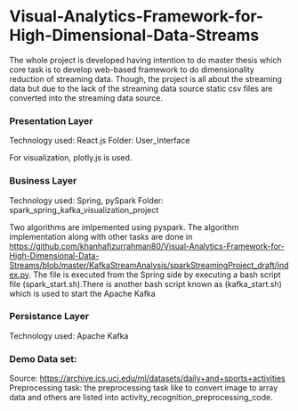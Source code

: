# Visual-Analytics-Framework-for-High-Dimensional-Data-Streams
The whole project is developed having intention to do master thesis which core task is to develop web-based framework to do dimensionality reduction of streaming data. Though, the project is all about the streaming data but due to the lack of the streaming data source static csv files are converted into the streaming data source.

### Presentation Layer
Technology used: React.js
Folder: User_Interface

For visualization, plotly.js is used.

### Business Layer
Technology used: Spring, pySpark
Folder: spark_spring_kafka_visualization_project

Two algorithms are imlpemented using pyspark. The algorithm implementation along with other tasks are done in https://github.com/khanhafizurrahman80/Visual-Analytics-Framework-for-High-Dimensional-Data-Streams/blob/master/KafkaStreamAnalysis/sparkStreamingProject_draft/index.py. The file is executed from the Spring side by executing a bash script file (spark_start.sh).There is another bash script known as (kafka_start.sh) which is used to start the Apache Kafka 

### Persistance Layer
Technology used: Apache Kafka

### Demo Data set:
Source: https://archive.ics.uci.edu/ml/datasets/daily+and+sports+activities
Preprocessing task: the preprocessing task like to convert image to array data and others are listed into activity_recognition_preprocessing_code.



